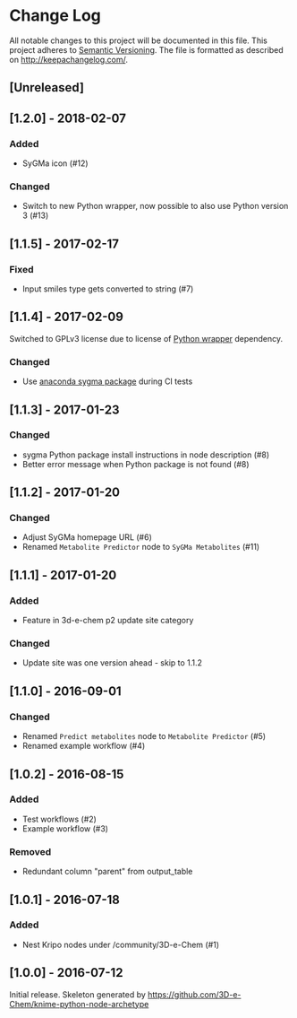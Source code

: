 # Change Log
All notable changes to this project will be documented in this file.
This project adheres to [Semantic Versioning](http://semver.org/).
The file is formatted as described on http://keepachangelog.com/.

## [Unreleased]

## [1.2.0] - 2018-02-07

### Added

- SyGMa icon (#12)

### Changed

- Switch to new Python wrapper, now possible to also use Python version 3 (#13)

## [1.1.5] - 2017-02-17

### Fixed

- Input smiles type gets converted to string (#7)

## [1.1.4] - 2017-02-09

Switched to GPLv3 license due to license of [Python wrapper](https://github.com/3D-e-Chem/knime-python-wrapper) dependency.

### Changed

- Use [anaconda sygma package](https://anaconda.org/3d-e-chem/sygma) during CI tests

## [1.1.3] - 2017-01-23

### Changed

- sygma Python package install instructions in node description (#8)
- Better error message when Python package is not found (#8)

## [1.1.2] - 2017-01-20

### Changed

- Adjust SyGMa homepage URL (#6)
- Renamed `Metabolite Predictor` node to `SyGMa Metabolites` (#11)

## [1.1.1] - 2017-01-20

### Added

- Feature in 3d-e-chem p2 update site category

### Changed

- Update site was one version ahead - skip to 1.1.2

## [1.1.0] - 2016-09-01

### Changed

- Renamed `Predict metabolites` node to `Metabolite Predictor` (#5)
- Renamed example workflow (#4)

## [1.0.2] - 2016-08-15

### Added

- Test workflows (#2)
- Example workflow (#3)

### Removed

- Redundant column "parent" from output_table

## [1.0.1] - 2016-07-18

### Added

- Nest Kripo nodes under /community/3D-e-Chem (#1)

## [1.0.0] - 2016-07-12

Initial release.
Skeleton generated by https://github.com/3D-e-Chem/knime-python-node-archetype
